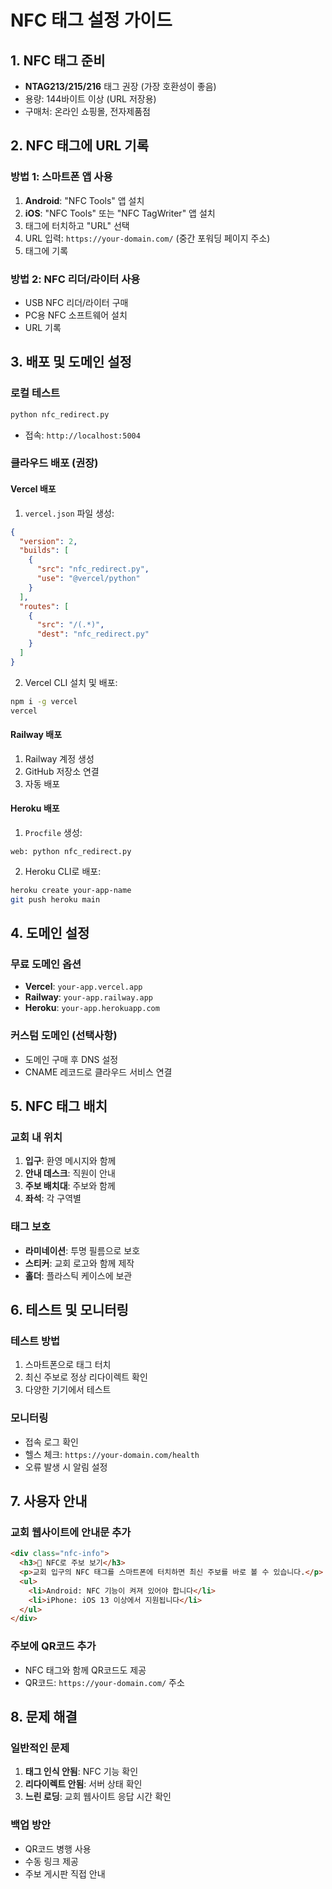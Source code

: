 # NFC 태그 설정 가이드

## 1. NFC 태그 준비
- **NTAG213/215/216** 태그 권장 (가장 호환성이 좋음)
- 용량: 144바이트 이상 (URL 저장용)
- 구매처: 온라인 쇼핑몰, 전자제품점

## 2. NFC 태그에 URL 기록

### 방법 1: 스마트폰 앱 사용
1. **Android**: "NFC Tools" 앱 설치
2. **iOS**: "NFC Tools" 또는 "NFC TagWriter" 앱 설치
3. 태그에 터치하고 "URL" 선택
4. URL 입력: `https://your-domain.com/` (중간 포워딩 페이지 주소)
5. 태그에 기록

### 방법 2: NFC 리더/라이터 사용
- USB NFC 리더/라이터 구매
- PC용 NFC 소프트웨어 설치
- URL 기록

## 3. 배포 및 도메인 설정

### 로컬 테스트
```bash
python nfc_redirect.py
```
- 접속: `http://localhost:5004`

### 클라우드 배포 (권장)

#### Vercel 배포
1. `vercel.json` 파일 생성:
```json
{
  "version": 2,
  "builds": [
    {
      "src": "nfc_redirect.py",
      "use": "@vercel/python"
    }
  ],
  "routes": [
    {
      "src": "/(.*)",
      "dest": "nfc_redirect.py"
    }
  ]
}
```

2. Vercel CLI 설치 및 배포:
```bash
npm i -g vercel
vercel
```

#### Railway 배포
1. Railway 계정 생성
2. GitHub 저장소 연결
3. 자동 배포

#### Heroku 배포
1. `Procfile` 생성:
```
web: python nfc_redirect.py
```

2. Heroku CLI로 배포:
```bash
heroku create your-app-name
git push heroku main
```

## 4. 도메인 설정

### 무료 도메인 옵션
- **Vercel**: `your-app.vercel.app`
- **Railway**: `your-app.railway.app`
- **Heroku**: `your-app.herokuapp.com`

### 커스텀 도메인 (선택사항)
- 도메인 구매 후 DNS 설정
- CNAME 레코드로 클라우드 서비스 연결

## 5. NFC 태그 배치

### 교회 내 위치
1. **입구**: 환영 메시지와 함께
2. **안내 데스크**: 직원이 안내
3. **주보 배치대**: 주보와 함께
4. **좌석**: 각 구역별

### 태그 보호
- **라미네이션**: 투명 필름으로 보호
- **스티커**: 교회 로고와 함께 제작
- **홀더**: 플라스틱 케이스에 보관

## 6. 테스트 및 모니터링

### 테스트 방법
1. 스마트폰으로 태그 터치
2. 최신 주보로 정상 리다이렉트 확인
3. 다양한 기기에서 테스트

### 모니터링
- 접속 로그 확인
- 헬스 체크: `https://your-domain.com/health`
- 오류 발생 시 알림 설정

## 7. 사용자 안내

### 교회 웹사이트에 안내문 추가
```html
<div class="nfc-info">
  <h3>📱 NFC로 주보 보기</h3>
  <p>교회 입구의 NFC 태그를 스마트폰에 터치하면 최신 주보를 바로 볼 수 있습니다.</p>
  <ul>
    <li>Android: NFC 기능이 켜져 있어야 합니다</li>
    <li>iPhone: iOS 13 이상에서 지원됩니다</li>
  </ul>
</div>
```

### 주보에 QR코드 추가
- NFC 태그와 함께 QR코드도 제공
- QR코드: `https://your-domain.com/` 주소

## 8. 문제 해결

### 일반적인 문제
1. **태그 인식 안됨**: NFC 기능 확인
2. **리다이렉트 안됨**: 서버 상태 확인
3. **느린 로딩**: 교회 웹사이트 응답 시간 확인

### 백업 방안
- QR코드 병행 사용
- 수동 링크 제공
- 주보 게시판 직접 안내 